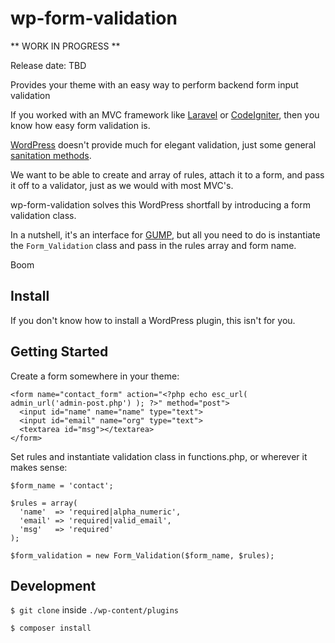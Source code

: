 # wp-form-validation

** WORK IN PROGRESS **

Release date: TBD

Provides your theme with an easy way to perform backend form input validation

If you worked with an MVC framework like [Laravel](https://laravel.com/) or [CodeIgniter](https://codeigniter.com/), then you know how easy form validation is.

[WordPress](https://wordpress.org/) doesn't provide much for elegant validation, just some general [sanitation methods](https://codex.wordpress.org/Data_Validation).

We want to be able to create and array of rules, attach it to a form, and pass it off to a validator, just as we would with most MVC's.

wp-form-validation solves this WordPress shortfall by introducing a form validation class.

In a nutshell, it's an interface for [GUMP](https://github.com/Wixel/GUMP), but all you need to do is instantiate the `Form_Validation` class and pass in the rules array and form name.

Boom


## Install

If you don't know how to install a WordPress plugin, this isn't for you.

## Getting Started

Create a form somewhere in your theme:
```
<form name="contact_form" action="<?php echo esc_url( admin_url('admin-post.php') ); ?>" method="post">
  <input id="name" name="name" type="text">
  <input id="email" name="org" type="text">
  <textarea id="msg"></textarea>
</form>
```

Set rules and instantiate validation class in functions.php, or wherever it makes sense:

```
$form_name = 'contact';

$rules = array(
  'name'  => 'required|alpha_numeric',
  'email' => 'required|valid_email',
  'msg'   => 'required'
);

$form_validation = new Form_Validation($form_name, $rules);
```

## Development

`$ git clone` inside `./wp-content/plugins`

`$ composer install`
